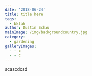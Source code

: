 ```yaml
---
date: '2018-06-24'
title: title here
tags:
  - bklah
author: Dustin Schau
mainImage: /img/backgroundcountry.jpg
category:
  - gardening
galleryImages:
  - - c
  - - c
---
```

scascdcsd

